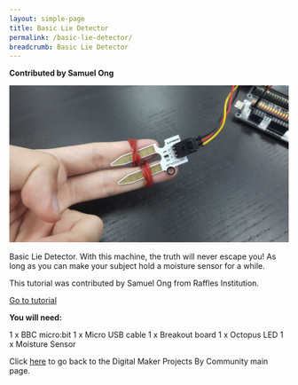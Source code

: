 ```yaml
---
layout: simple-page
title: Basic Lie Detector
permalink: /basic-lie-detector/
breadcrumb: Basic Lie Detector
---
```

**Contributed by Samuel Ong**

![1](/images/in-schools/digital-maker/projects/a-better-world/lie-detector.jpg)

Basic Lie Detector. With this machine, the truth will never escape you! As long as you can make your subject hold a moisture sensor for a while.

This tutorial was contributed by Samuel Ong from Raffles Institution.



<a href="https://tinkercademy.com/tutorials/microbit-lie-detector/">Go to tutorial</a><br>

**You will need:**<br>

1 x BBC micro:bit
1 x Micro USB cable
1 x Breakout board
1 x Octopus LED
1 x Moisture Sensor

Click [here](/in-schools/digital-maker/projects/) to go back to the Digital Maker Projects By Community main page.
